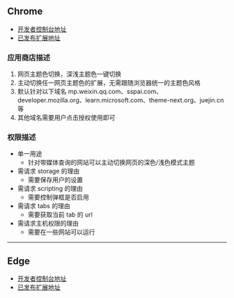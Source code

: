## Chrome

- [开发者控制台地址](https://chrome.google.com/webstore/devconsole)
- [已发布扩展地址](https://chrome.google.com/webstore/detail/theme-color-switch/mgmpaknickmjdkgacgnkdgakngohhfje)

### 应用商店描述

1. 网页主题色切换，深浅主题色一键切换
2. 主动切换任一网页主题色的扩展，无需跟随浏览器统一的主题色风格
3. 默认针对以下域名 mp.weixin.qq.com、sspai.com、developer.mozilla.org、learn.microsoft.com、theme-next.org、juejin.cn 等
4. 其他域名需要用户点击授权使用即可

### 权限描述

- 单一用途
  - 针对带媒体查询的网站可以主动切换网页的深色/浅色模式主题
- 需请求 storage 的理由
  - 需要保存用户的设置
- 需请求 scripting 的理由
  - 需要控制弹框是否启用
- 需请求 tabs 的理由
  - 需要获取当前 tab 的 url
- 需请求主机权限的理由
  - 需要在一些网站可以运行

---

## Edge

- [开发者控制台地址](https://partner.microsoft.com/zh-cn/dashboard/microsoftedge/overview)
- [已发布扩展地址](https://microsoftedge.microsoft.com/addons/detail/bmpdefkcildkmjdlcbbpjjinaijpledn)
